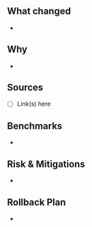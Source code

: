 ## What changed
-

## Why
-

## Sources
- [ ] Link(s) here

## Benchmarks
-

## Risk & Mitigations
-

## Rollback Plan
-
